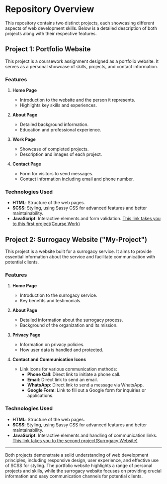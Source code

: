 # Repository Overview

This repository contains two distinct projects, each showcasing different aspects of web development skills. Below is a detailed description of both projects along with their respective features.

## Project 1: Portfolio Website

This project is a coursework assignment designed as a portfolio website. It serves as a personal showcase of skills, projects, and contact information.

### Features

1. **Home Page**
   - Introduction to the website and the person it represents.
   - Highlights key skills and experiences.

2. **About Page**
   - Detailed background information.
   - Education and professional experience.

3. **Work Page**
   - Showcase of completed projects.
   - Description and images of each project.
   
4. **Contact Page**
   - Form for visitors to send messages.
   - Contact information including email and phone number.

### Technologies Used

- **HTML**: Structure of the web pages.
- **SCSS**: Styling, using Sassy CSS for advanced features and better maintainability.
- **JavaScript**: Interactive elements and form validation.
 [This link takes you to this first project(Course Work)](./Course-Work/)


## Project 2: Surrogacy Website ("My-Project")

This project is a website built for a surrogacy service. It aims to provide essential information about the service and facilitate communication with potential clients.

### Features

1. **Home Page**
   - Introduction to the surrogacy service.
   - Key benefits and testimonials.

2. **About Page**
   - Detailed information about the surrogacy process.
   - Background of the organization and its mission.

3. **Privacy Page**
   - Information on privacy policies.
   - How user data is handled and protected.

4. **Contact and Communication Icons**
   - Link icons for various communication methods:
     - **Phone Call**: Direct link to initiate a phone call.
     - **Email**: Direct link to send an email.
     - **WhatsApp**: Direct link to send a message via WhatsApp.
     - **Google Form**: Link to fill out a Google form for inquiries or applications.

### Technologies Used

- **HTML**: Structure of the web pages.
- **SCSS**: Styling, using Sassy CSS for advanced features and better maintainability.
- **JavaScript**: Interactive elements and handling of communication links.
[This link takes you to the second project(Surrogacy Website)](./My-Project//)
---

Both projects demonstrate a solid understanding of web development principles, including responsive design, user experience, and effective use of SCSS for styling. The portfolio website highlights a range of personal projects and skills, while the surrogacy website focuses on providing crucial information and easy communication channels for potential clients.